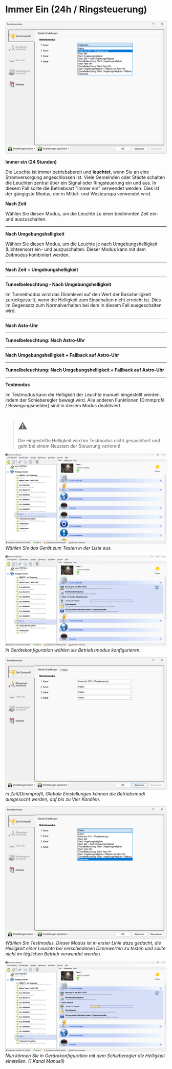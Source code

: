 # Immer Ein (24h / Ringsteuerung)
![Immer Ein (24h / Ringsteuerung)](immer-ein-1.png)  

**Immer ein (24 Stunden)**  

Die Leuchte ist immer betriebsbereit und **leuchtet**, wenn Sie an eine Stromversorgung angeschlossen ist. Viele Gemeinden oder Städte schalten die Leuchten zentral über ein Signal oder Ringsteuerung ein und aus. In diesem Fall sollte die Betriebsart "Immer ein" verwendet werden. Dies ist der gängigste Modus, der in Mittel- und Westeuropa verwendet wird.  

**Nach Zeit**  

Wählen Sie diesen Modus, um die Leuchte zu einer bestimmten Zeit ein- und auszuschalten.

---

**Nach Umgebungshelligkeit**  

Wählen Sie diesen Modus, um die Leuchte je nach Umgebungshelligkeit (Lichtsensor) ein- und auszuschalten. Dieser Modus kann mit dem Zeitmodus kombiniert werden.  

---

**Nach Zeit + Umgebungshelligkeit**  

---

**Tunnelbeleuchtung - Nach Umgebungshelligkeit**  

Im Tunnelmodus wird das Dimmlevel auf den Wert der Basishelligkeit zurückgestellt, wenn die Helligkeit zum Einschalten nicht erreicht ist. Dies im Gegensatz zum Normalverhalten bei dem in diesem Fall ausgeschalten wird.  

---

**Nach Asto-Uhr**  

---

**Tunnelbeleuchtung: Nach Astro-Uhr**  

---

**Nach Umgebungshelligkeit + Fallback auf Astro-Uhr**  

---

**Tunnelbeleuchtung: Nach Umgebungshelligkeit + Fallback auf Astro-Uhr**

---

**Testmodus**

Im Testmodus kann die Helligkeit der Leuchte manuell eingestellt werden, indem der Schieberegler bewegt wird. Alle anderen Funktionen (Dimmprofil / Bewegungsmelder) sind in diesem Modus deaktiviert.

> # ⚠  
> Die eingestellte Helligkeit wird im Testmodus nicht gespeichert und geht bei einem Neustart der Steuerung verloren!  

![ein-aus-modus](ein-aus-modus-1.png)  
*Wählen Sie das Gerät zum Testen in der Liste aus.*  

![ein-aus-modus](ein-aus-modus-2.png)  
*In Gerätekonfiguration wählen sie Betriebsmodus konfigurieren.*  

![ein-aus-modus](ein-aus-modus-3.png)  
*in Zeit/Dimmprofil, Globale Einstellungen können die Betriebsmodi ausgesucht werden, auf bis zu Vier Kanälen.*  

![ein-aus-modus](ein-aus-modus-4.png)  
*Wählen Sie Testmodus. Dieser Modus ist in erster Linie dazu gedacht, die Helligkeit einer Leuchte bei verschiedenen Dimmwerten zu testen und sollte nicht im täglichen Betrieb verwendet werden.*  

![ein-aus-modus](ein-aus-modus-5.png)  
*Nun können Sie in Gerärekonfiguration mit dem Schieberegler die Helligkeit einstellen. (1.Kanal Manuell)*
